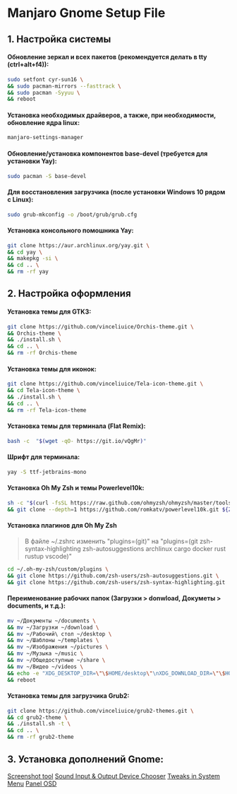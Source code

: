 # Manjaro Gnome Setup File

## 1. Настройка системы
#### Обновление зеркал и всех пакетов (рекомендуется делать в tty (ctrl+alt+f4)):
```sh
sudo setfont cyr-sun16 \ 
&& sudo pacman-mirrors --fasttrack \
&& sudo pacman -Syyuu \
&& reboot
```

#### Установка необходимых драйверов, а также, при необходимости, обновление ядра linux:
```sh
manjaro-settings-manager
```

#### Обновление/установка компонентов base-devel (требуется для установки Yay):
```sh
sudo pacman -S base-devel
```

#### Для восстановления загрузчика (после установки Windows 10 рядом с Linux):
```sh
sudo grub-mkconfig -o /boot/grub/grub.cfg
```

#### Установка консольного помошника Yay:
```sh
git clone https://aur.archlinux.org/yay.git \
&& cd yay \
&& makepkg -si \
&& cd .. \
&& rm -rf yay
```

## 2. Настройка оформления
#### Установка темы для GTK3:
```sh
git clone https://github.com/vinceliuice/Orchis-theme.git \
&& Orchis-theme \
&& ./install.sh \
&& cd .. \
&& rm -rf Orchis-theme
```

#### Установка темы для иконок:
```sh
git clone https://github.com/vinceliuice/Tela-icon-theme.git \
&& cd Tela-icon-theme \
&& ./install.sh \
&& cd .. \
&& rm -rf Tela-icon-theme
```

#### Установка темы для терминала (Flat Remix):
```sh
bash -c  "$(wget -qO- https://git.io/vQgMr)"
```

#### Шрифт для терминала:
```sh
yay -S ttf-jetbrains-mono
```

#### Установка Oh My Zsh и темы Powerlevel10k:
```sh
sh -c "$(curl -fsSL https://raw.github.com/ohmyzsh/ohmyzsh/master/tools/install.sh)" \
&& git clone --depth=1 https://github.com/romkatv/powerlevel10k.git ${ZSH_CUSTOM:-$HOME/.oh-my-zsh/custom}/themes/powerlevel10k
```

#### Установка плагинов для Oh My Zsh
> В файле ~/.zshrc изменить "plugins=(git)" на 
> "plugins=(git zsh-syntax-highlighting zsh-autosuggestions archlinux cargo docker rust rustup vscode)"
```sh
cd ~/.oh-my-zsh/custom/plugins \
&& git clone https://github.com/zsh-users/zsh-autosuggestions.git \
&& git clone https://github.com/zsh-users/zsh-syntax-highlighting.git
```

#### Переименование рабочих папок (Загрузки > donwload, Докуметы > documents, и т.д.):
```sh
mv ~/Документы ~/documents \
&& mv ~/Загрузки ~/download \
&& mv ~/Рабочий\ стол ~/desktop \
&& mv ~/Шаблоны ~/templates \
&& mv ~/Изображения ~/pictures \
&& mv ~/Музыка ~/music \
&& mv ~/Общедоступные ~/share \
&& mv ~/Видео ~/videos \
&& echo -e "XDG_DESKTOP_DIR=\"\$HOME/desktop\"\nXDG_DOWNLOAD_DIR=\"\$HOME/download\"\nXDG_TEMPLATES_DIR=\"\$HOME/templates\"\nXDG_PUBLICSHARE_DIR=\"\$HOME/share\"\nXDG_DOCUMENTS_DIR=\"\$HOME/documents\"\nXDG_MUSIC_DIR=\"\$HOME/music\"\nXDG_PICTURES_DIR=\"\$HOME/pictures\"\nXDG_VIDEOS_DIR=\"\$HOME/videos\"" > ~/.config/user-dirs.dirs \
&& reboot
```

#### Установка темы для загрузчика Grub2:
```sh
git clone https://github.com/vinceliuice/grub2-themes.git \
&& cd grub2-theme \
&& ./install.sh -t \
&& cd .. \
&& rm -rf grub2-theme
```

## 3. Установка дополнений Gnome:
[Screenshot tool](https://extensions.gnome.org/extension/1112/screenshot-tool/)
[Sound Input & Output Device Chooser](https://extensions.gnome.org/extension/906/sound-output-device-chooser/)
[Tweaks in System Menu](https://extensions.gnome.org/extension/1653/tweaks-in-system-menu/)
[Panel OSD](https://extensions.gnome.org/extension/708/panel-osd/)
